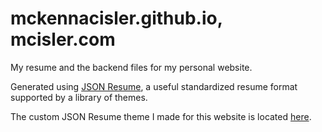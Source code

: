 # mckennacisler.github.io, mcisler.com
My resume and the backend files for my personal website.

Generated using [JSON Resume](http://jsonresume.org/), a useful standardized resume format supported by a library of themes.

The custom JSON Resume theme I made for this website is located [here](https://github.com/MckennaCisler/jsonresume-theme-concise).
